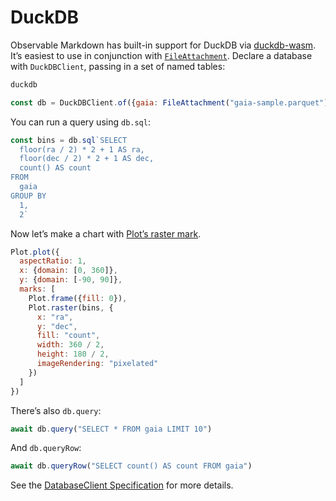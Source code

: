 # DuckDB

Observable Markdown has built-in support for DuckDB via [duckdb-wasm](https://github.com/duckdb/duckdb-wasm). It’s easiest to use in conjunction with [`FileAttachment`](../javascript/files). Declare a database with `DuckDBClient`, passing in a set of named tables:

```js echo
duckdb
```

```js echo
const db = DuckDBClient.of({gaia: FileAttachment("gaia-sample.parquet")});
```

You can run a query using `db.sql`:

```js echo
const bins = db.sql`SELECT
  floor(ra / 2) * 2 + 1 AS ra,
  floor(dec / 2) * 2 + 1 AS dec,
  count() AS count
FROM
  gaia
GROUP BY
  1,
  2`
```

Now let’s make a chart with [Plot’s raster mark](https://observablehq.com/plot/marks/raster).

```js echo
Plot.plot({
  aspectRatio: 1,
  x: {domain: [0, 360]},
  y: {domain: [-90, 90]},
  marks: [
    Plot.frame({fill: 0}),
    Plot.raster(bins, {
      x: "ra",
      y: "dec",
      fill: "count",
      width: 360 / 2,
      height: 180 / 2,
      imageRendering: "pixelated"
    })
  ]
})
```

There’s also `db.query`:

```js echo
await db.query("SELECT * FROM gaia LIMIT 10")
```

And `db.queryRow`:

```js echo
await db.queryRow("SELECT count() AS count FROM gaia")
```

See the [DatabaseClient Specification](https://observablehq.com/@observablehq/database-client-specification) for more details.
